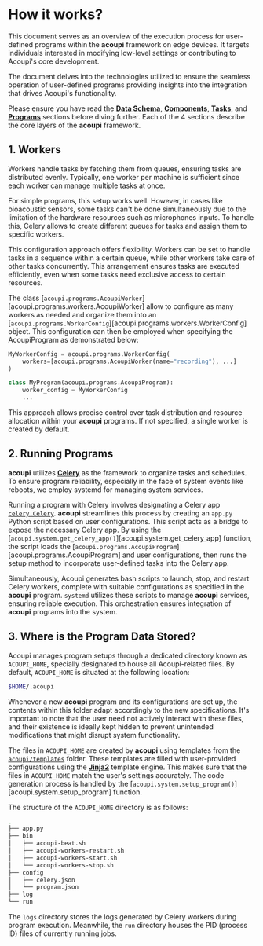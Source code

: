 # How it works?

This document serves as an overview of the execution process for user-defined
programs within the **acoupi** framework on edge devices. It targets individuals
interested in modifying low-level settings or contributing to Acoupi's core
development.

The document delves into the technologies utilized to ensure the seamless
operation of user-defined programs providing insights into the integration that
drives Acoupi's functionality.

Please ensure you have read the [**Data Schema**](data_schema.md),
[**Components**](components.md), [**Tasks**](tasks.md), and
[**Programs**](programs.md) sections before diving further. Each of the 4
sections describe the core layers of the **acoupi** framework.

## 1. Workers

Workers handle tasks by fetching them from queues, ensuring tasks are
distributed evenly. Typically, one worker per machine is sufficient since each
worker can manage multiple tasks at once.

For simple programs, this setup works well. However, in cases like bioacoustic
sensors, some tasks can't be done simultaneously due to the limitation of the
hardware resources such as microphones inputs. To handle this, Celery allows to
create different queues for tasks and assign them to specific workers.

This configuration approach offers flexibility. Workers can be set to handle
tasks in a sequence within a certain queue, while other workers take care of
other tasks concurrently. This arrangement ensures tasks are executed
efficiently, even when some tasks need exclusive access to certain resources.

The class [`acoupi.programs.AcoupiWorker`][acoupi.programs.workers.AcoupiWorker]
allow to configure as many workers as needed and organize them into an
[`acoupi.programs.WorkerConfig`][acoupi.programs.workers.WorkerConfig] object.
This configuration can then be employed when specifying the AcoupiProgram as
demonstrated below:

```python
MyWorkerConfig = acoupi.programs.WorkerConfig(
    workers=[acoupi.programs.AcoupiWorker(name="recording"), ...]
)

class MyProgram(acoupi.programs.AcoupiProgram):
    worker_config = MyWorkerConfig
    ...
```

This approach allows precise control over task distribution and resource
allocation within your **acoupi** programs. If not specified, a single worker is
created by default.

## 2. Running Programs

**acoupi** utilizes [**Celery**](https://docs.celeryq.dev/en/stable/index.html)
as the framework to organize tasks and schedules. To ensure program reliability,
especially in the face of system events like reboots, we employ systemd for
managing system services.

Running a program with Celery involves designating a Celery app
[`celery.Celery`](https://docs.celeryq.dev/en/stable/reference/celery.html#celery.Celery).
**acoupi** streamlines this process by creating an `app.py` Python script based
on user configurations. This script acts as a bridge to expose the necessary
Celery app. By using the
[`acoupi.system.get_celery_app()`][acoupi.system.get_celery_app] function, the
script loads the
[`acoupi.programs.AcoupiProgram`][acoupi.programs.AcoupiProgram] and user
configurations, then runs the setup method to incorporate user-defined tasks
into the Celery app.

Simultaneously, Acoupi generates bash scripts to launch, stop, and restart
Celery workers, complete with suitable configurations as specified in the
**acoupi** program. `systemd` utilizes these scripts to manage **acoupi**
services, ensuring reliable execution. This orchestration ensures integration of
**acoupi** programs into the system.

## 3. Where is the Program Data Stored?

Acoupi manages program setups through a dedicated directory known as
`ACOUPI_HOME`, specially designated to house all Acoupi-related files. By
default, `ACOUPI_HOME` is situated at the following location:

```bash
$HOME/.acoupi
```

Whenever a new **acoupi** program and its configurations are set up, the
contents within this folder adapt accordingly to the new specifications. It's
important to note that the user need not actively interact with these files, and
their existence is ideally kept hidden to prevent unintended modifications that
might disrupt system functionality.

The files in `ACOUPI_HOME` are created by **acoupi** using templates from the
[`acoupi/templates`](/src/acoupi/templates/) folder. These templates are filled
with user-provided configurations using the
[**Jinja2**](https://jinja.palletsprojects.com/en/3.1.x/) template engine. This
makes sure that the files in `ACOUPI_HOME` match the user's settings accurately.
The code generation process is handled by the
[`acoupi.system.setup_program()`][acoupi.system.setup_program] function.

The structure of the `ACOUPI_HOME` directory is as follows:

```bash
.
├── app.py
├── bin
│   ├── acoupi-beat.sh
│   ├── acoupi-workers-restart.sh
│   ├── acoupi-workers-start.sh
│   └── acoupi-workers-stop.sh
├── config
│   ├── celery.json
│   └── program.json
├── log
└── run
```

The `logs` directory stores the logs generated by Celery workers during program
execution. Meanwhile, the `run` directory houses the PID (process ID) files of
currently running jobs.
